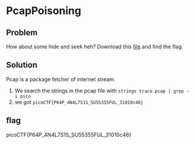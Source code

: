 # PcapPoisoning
## Problem
How about some hide and seek heh? Download this [file](/Forensics/PcapPoisoning/trace.pcap) and find the flag.
## Solution
Pcap is a package fetcher of internet stream.
1. We search the strings in the pcap file with `strings trace.pcap | grep -i pico`
2. we got `picoCTF{P64P_4N4L7S1S_SU55355FUL_31010c46}`

## flag
picoCTF{P64P_4N4L7S1S_SU55355FUL_31010c46}